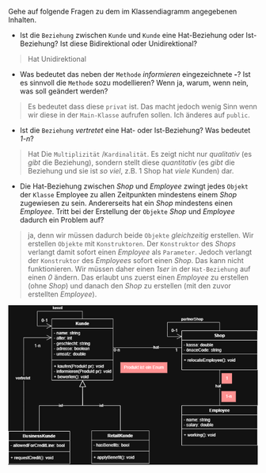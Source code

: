 ﻿Gehe auf folgende Fragen zu dem im Klassendiagramm angegebenen Inhalten.
* Ist die ``Beziehung`` zwischen ``Kunde`` und ``Kunde`` eine Hat-Beziehung oder Ist- Beziehung? Ist diese Bidirektional oder Unidirektional?
> Hat
> Unidirektional

* Was bedeutet das neben der ``Methode`` *informieren* eingezeichnete **-**? Ist es sinnvoll die ``Methode`` sozu modellieren? Wenn ja, warum, wenn nein, was soll geändert werden?
> Es bedeutet dass diese ``privat`` ist. Das macht jedoch wenig Sinn wenn wir diese in der ``Main-Klasse`` aufrufen sollen. Ich änderes auf ``public``.

* Ist die ``Beziehung`` *vertretet* eine Hat- oder Ist-Beziehung? Was bedeutet *1-n*?
> Hat
> Die ``Multiplizität`` /``Kardinalität``. Es zeigt nicht nur *qualitativ* (es *gibt* die Beziehung), sondern stellt diese *quantitativ* (es *gibt* die Beziehung und sie ist *so viel*, z.B. 1 Shop hat *viele* Kunden) dar.

* Die Hat-Beziehung zwischen *Shop* und *Employee* zwingt jedes `Objekt` der ``Klasse`` Employee zu allen Zeitpunkten mindestens einem *Shop* zugewiesen zu sein. Andererseits hat ein *Shop* mindestens einen *Employee*. Tritt bei der Erstellung der ``Objekte`` *Shop* und *Employee* dadurch ein Problem auf?
> ja, denn wir müssen dadurch beide ``Objekte`` *gleichzeitig* erstellen. Wir erstellen ``Objekte`` mit ``Konstruktoren``. Der ``Konstruktor`` des *Shops* verlangt damit sofort einen *Employee* als ``Parameter``. Jedoch verlangt der ``Konstruktor`` des *Employees* sofort einen *Shop*. Das kann nicht funktionieren. Wir müssen daher einen *1ser* in der ``Hat-Beziehung`` auf einen *0* ändern. Das erlaubt uns zuerst einen *Employee* zu erstellen (ohne *Shop*) und danach den *Shop* zu erstellen (mit den zuvor erstellten *Employee*).

![alt](https://raw.githubusercontent.com/MrStrelow/BBRZ/refs/heads/main/JET/modul_1_grundlagen/ModulTest/VergangeneTests/ModulTest_AP10_2025_03/exam_dark.png)